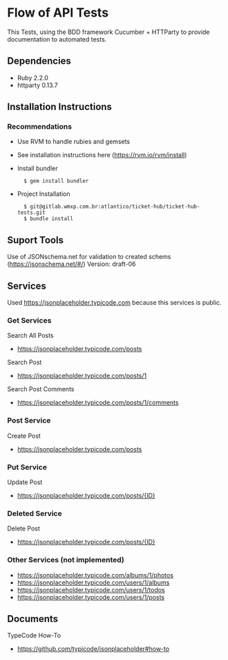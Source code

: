 # Flow of API Tests

This Tests, using the BDD framework Cucumber + HTTParty to provide documentation to automated tests.

## Dependencies

* Ruby 2.2.0
* httparty 0.13.7

## Installation Instructions

### Recommendations

* Use RVM to handle rubies and gemsets

 * See installation instructions here (https://rvm.io/rvm/install)

* Install bundler

        $ gem install bundler

* Project Installation

        $ git@gitlab.wmxp.com.br:atlantico/ticket-hub/ticket-hub-tests.git
        $ bundle install

## Suport Tools

Use of JSONschema.net for validation to created schems  (https://jsonschema.net/#/)
	Version: draft-06


## Services

Used https://jsonplaceholder.typicode.com because this services is public.

### Get Services
Search All Posts
- https://jsonplaceholder.typicode.com/posts

Search Post
- https://jsonplaceholder.typicode.com/posts/1

Search Post Comments
- https://jsonplaceholder.typicode.com/posts/1/comments

### Post Service
Create Post
- https://jsonplaceholder.typicode.com/posts

### Put Service
Update Post
- https://jsonplaceholder.typicode.com/posts/{ID}

### Deleted Service
Delete Post
- https://jsonplaceholder.typicode.com/posts/{ID}

### Other Services (not implemented)
- https://jsonplaceholder.typicode.com/albums/1/photos
- https://jsonplaceholder.typicode.com/users/1/albums
- https://jsonplaceholder.typicode.com/users/1/todos
- https://jsonplaceholder.typicode.com/users/1/posts

## Documents
TypeCode How-To
- https://github.com/typicode/jsonplaceholder#how-to

